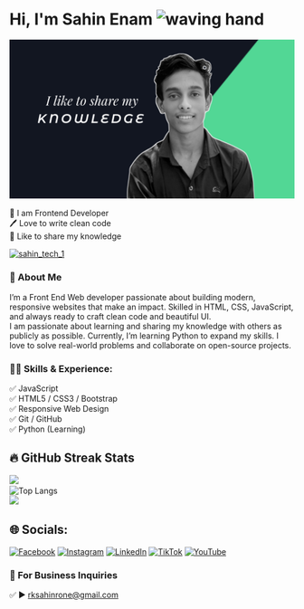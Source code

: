 # Hi, I'm Sahin Enam <img src="./assets/waving-hand.gif" width="28" height="28" alt="waving hand"/>
[<img src='banner.jpg' alt='Sahin Shazi'>](https://github.com/SahinShaz)
<p>
👑 I am Frontend Developer <br> 
🖊️ Love to write clean code <br> 
🎤 Like to share my knowledge </p> 

<p align="left"> <a href="https://x.com/Sahin_Tech_1?s=09" target="blank"><img src="https://img.shields.io/twitter/follow/sahin_tech_1?logo=twitter&style=for-the-badge" alt="sahin_tech_1" /></a> </p>


### 🚀 About Me
I’m a Front End Web developer passionate about building modern, responsive websites that make an impact. Skilled in HTML, CSS, JavaScript, and always ready to craft clean code and beautiful UI.  
I am passionate about learning and sharing my knowledge with others as publicly as possible. Currently, I’m learning Python to expand my skills. I love to solve real-world problems and collaborate on open-source projects.  

### 👨‍💻 Skills & Experience: 
✅ JavaScript <br>
✅ HTML5 / CSS3 / Bootstrap <br>
✅ Responsive Web Design <br>
✅ Git / GitHub <br>
✅ Python (Learning) <br>

## 🔥 GitHub Streak Stats
![](https://github-readme-streak-stats.herokuapp.com/?user=SahinShazi&theme=radical&hide_border=false) <br/>
![Top Langs](https://github-readme-stats.vercel.app/api/top-langs/?username=SahinShazi&layout=compact&theme=tokyonight)<br/>
![](https://github-readme-stats.vercel.app/api?username=SahinShazi&theme=radical&hide_border=false&include_all_commits=true&count_private=true)

## 🌐 Socials:
[![Facebook](https://img.shields.io/badge/Facebook-%231877F2.svg?logo=Facebook&logoColor=white)](https://www.facebook.com/share/1Cd7TSsjD6/) 
[![Instagram](https://img.shields.io/badge/Instagram-%23E4405F.svg?logo=Instagram&logoColor=white)](https://www.instagram.com/sahinenam?igsh=MWY2bGlkam1qM2t6YQ==) 
[![LinkedIn](https://img.shields.io/badge/LinkedIn-%230077B5.svg?logo=linkedin&logoColor=white)](https://t.co/SOrlXs5nQS) [![TikTok](https://img.shields.io/badge/TikTok-%23000000.svg?logo=TikTok&logoColor=white)](https://www.tiktok.com/@sahinenam?_t=ZS-8yzHEc5owbq&_r=1) 
[![YouTube](https://img.shields.io/badge/YouTube-%23FF0000.svg?logo=YouTube&logoColor=white)](https://youtube.com/@sahintechnology?si=azBYE5RM8L7zawUJ)

### 📧 For Business Inquiries 
✅ ► rksahinrone@gmail.com
